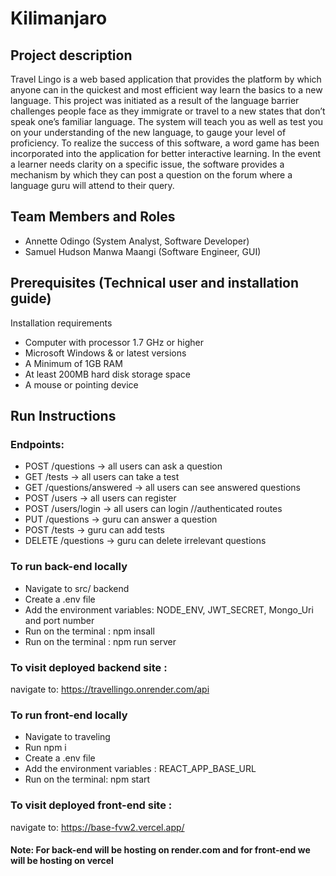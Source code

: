 # Kilimanjaro

## Project description

Travel Lingo is a web based application that provides the platform by which anyone can in the quickest and most efficient way learn the basics to a new language. This project was initiated as a result of the language barrier challenges people face as they immigrate or travel to a new states that don’t speak one’s familiar language. The system will teach you as well as test you on your understanding of the new language, to gauge your level of proficiency. To realize the success of this software, a word game has been incorporated into the application for better interactive learning. In the event a learner needs clarity on a specific issue, the software provides a mechanism by which they can post a question on the forum where a language guru will attend to their query.

## Team Members and Roles

* Annette Odingo (System Analyst, Software Developer)
* Samuel Hudson Manwa Maangi (Software Engineer, GUI)

## Prerequisites (Technical user and installation guide)

Installation requirements
-	Computer with processor 1.7 GHz or higher
- Microsoft Windows & or latest versions
- A Minimum of 1GB  RAM
- At least 200MB hard disk storage space
- A mouse or pointing device

## Run Instructions
### Endpoints: 
 - POST /questions -> all users can ask a question
 - GET /tests -> all users can take a test
 - GET /questions/answered -> all users can see answered questions
 - POST /users -> all users can register
 - POST /users/login -> all users can login
 //authenticated routes
 - PUT /questions -> guru can answer a question
 - POST /tests -> guru can add tests
 - DELETE /questions -> guru can delete irrelevant questions

### To run back-end locally
- Navigate to src/ backend
- Create a .env file
- Add the  environment variables: NODE_ENV, JWT_SECRET, Mongo_Uri and port number
- Run on the terminal :   npm  insall
- Run on the terminal :  npm run server

### To visit deployed backend site :
navigate to:  https://travellingo.onrender.com/api

### To run front-end locally
- Navigate to traveling
- Run npm i 
- Create a .env file
- Add the environment variables :  REACT_APP_BASE_URL 
- Run on the terminal: npm start

### To visit deployed front-end site :
navigate to:  https://base-fvw2.vercel.app/

#### Note: For back-end will be hosting on render.com and for front-end we will be hosting on vercel
